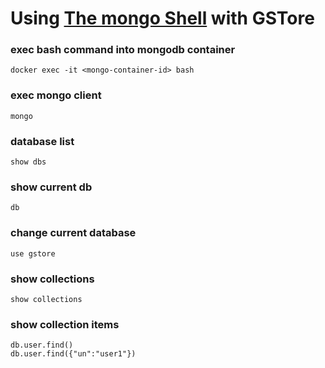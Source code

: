 
# Using [The mongo Shell](https://docs.mongodb.com/manual/mongo/) with GSTore

### exec bash command into mongodb container
    docker exec -it <mongo-container-id> bash

### exec mongo client
    mongo

### database list
    show dbs

### show current db
    db

### change current database
    use gstore

### show collections
    show collections

### show collection items
    db.user.find()
    db.user.find({"un":"user1"})
